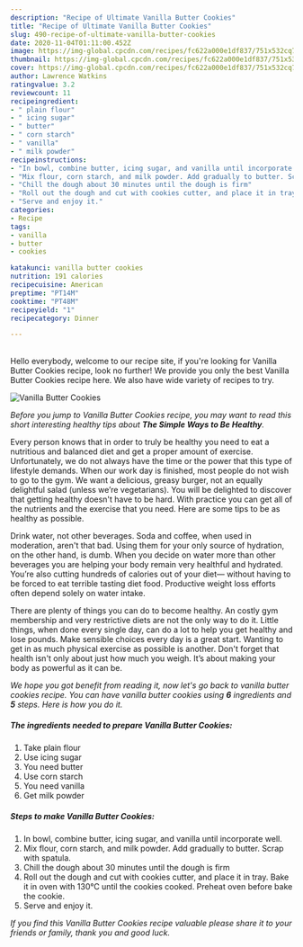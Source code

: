 ```yaml
---
description: "Recipe of Ultimate Vanilla Butter Cookies"
title: "Recipe of Ultimate Vanilla Butter Cookies"
slug: 490-recipe-of-ultimate-vanilla-butter-cookies
date: 2020-11-04T01:11:00.452Z
image: https://img-global.cpcdn.com/recipes/fc622a000e1df837/751x532cq70/vanilla-butter-cookies-recipe-main-photo.jpg
thumbnail: https://img-global.cpcdn.com/recipes/fc622a000e1df837/751x532cq70/vanilla-butter-cookies-recipe-main-photo.jpg
cover: https://img-global.cpcdn.com/recipes/fc622a000e1df837/751x532cq70/vanilla-butter-cookies-recipe-main-photo.jpg
author: Lawrence Watkins
ratingvalue: 3.2
reviewcount: 11
recipeingredient:
- " plain flour"
- " icing sugar"
- " butter"
- " corn starch"
- " vanilla"
- " milk powder"
recipeinstructions:
- "In bowl, combine butter, icing sugar, and vanilla until incorporate well."
- "Mix flour, corn starch, and milk powder. Add gradually to butter. Scrap with spatula."
- "Chill the dough about 30 minutes until the dough is firm"
- "Roll out the dough and cut with cookies cutter, and place it in tray. Bake it in oven with 130°C until the cookies cooked. Preheat oven before bake the cookie."
- "Serve and enjoy it."
categories:
- Recipe
tags:
- vanilla
- butter
- cookies

katakunci: vanilla butter cookies 
nutrition: 191 calories
recipecuisine: American
preptime: "PT14M"
cooktime: "PT48M"
recipeyield: "1"
recipecategory: Dinner

---
```

<br>
Hello everybody, welcome to our recipe site, if you're looking for Vanilla Butter Cookies recipe, look no further! We provide you only the best Vanilla Butter Cookies recipe here. We also have wide variety of recipes to try.
<br>


![Vanilla Butter Cookies](https://img-global.cpcdn.com/recipes/fc622a000e1df837/751x532cq70/vanilla-butter-cookies-recipe-main-photo.jpg)

<i>Before you jump to Vanilla Butter Cookies recipe, you may want to read this short interesting healthy tips about <strong>The Simple Ways to Be Healthy</strong>.</i>

Every person knows that in order to truly be healthy you need to eat a nutritious and balanced diet and get a proper amount of exercise. Unfortunately, we do not always have the time or the power that this type of lifestyle demands. When our work day is finished, most people do not wish to go to the gym. We want a delicious, greasy burger, not an equally delightful salad (unless we’re vegetarians). You will be delighted to discover that getting healthy doesn't have to be hard. With practice you can get all of the nutrients and the exercise that you need. Here are some tips to be as healthy as possible.

Drink water, not other beverages. Soda and coffee, when used in moderation, aren't that bad. Using them for your only source of hydration, on the other hand, is dumb. When you decide on water more than other beverages you are helping your body remain very healthful and hydrated. You’re also cutting hundreds of calories out of your diet— without having to be forced to eat terrible tasting diet food. Productive weight loss efforts often depend solely on water intake.

There are plenty of things you can do to become healthy. An costly gym membership and very restrictive diets are not the only way to do it. Little things, when done every single day, can do a lot to help you get healthy and lose pounds. Make sensible choices every day is a great start. Wanting to get in as much physical exercise as possible is another. Don't forget that health isn't only about just how much you weigh. It’s about making your body as powerful as it can be. 


<i>We hope you got benefit from reading it, now let's go back to vanilla butter cookies recipe. You can have vanilla butter cookies using <strong>6</strong> ingredients and <strong>5</strong> steps. Here is how you do it.
</i>

##### The ingredients needed to prepare Vanilla Butter Cookies:

1. Take  plain flour
1. Use  icing sugar
1. You need  butter
1. Use  corn starch
1. You need  vanilla
1. Get  milk powder


##### Steps to make Vanilla Butter Cookies:

1. In bowl, combine butter, icing sugar, and vanilla until incorporate well.
1. Mix flour, corn starch, and milk powder. Add gradually to butter. Scrap with spatula.
1. Chill the dough about 30 minutes until the dough is firm
1. Roll out the dough and cut with cookies cutter, and place it in tray. Bake it in oven with 130°C until the cookies cooked. Preheat oven before bake the cookie.
1. Serve and enjoy it.


<i>If you find this Vanilla Butter Cookies recipe valuable please share it to your friends or family, thank you and good luck.</i>
